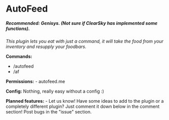 # AutoFeed
##### Recommended: Genisys. (Not sure if ClearSky has implemented some functions).
*This plugin lets you eat with just a command, it will take the food from your inventory and resupply your foodbars.*

**Commands:**
- /autofeed
- /af

**Permissions:** - autofeed.me

**Config:** Nothing, really easy without a config :)

**Planned features:** - Let us know! Have some ideas to add to the plugin or a completely different plugin? Just comment it down below in the comment section! Post bugs in the "issue" section.

